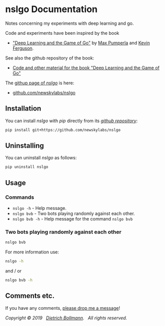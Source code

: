 

# nslgo Documentation


Notes concerning my experiments with deep learning and go.

Code and experiments have been inspired by the book

- ["Deep Learning and the Game of Go"](https://www.manning.com/books/deep-learning-and-the-game-of-go)
by 
[Max Pumperla](https://maxpumperla.com/) and 
[Kevin Ferguson](https://github.com/macfergus).


See also the github repository of the book:

- [Code and other material for the book "Deep Learning and the Game of Go"](https://github.com/maxpumperla/deep_learning_and_the_game_of_go)

The [githup page of *nslgo*](https://github.com/newskylabs/nslgo) is here:

- [github.com/newskylabs/nslgo](https://github.com/newskylabs/nslgo)


## Installation

You can install *nslgo* with *pip* directly from its *[github repository](https://github.com/newskylabs/nslgo)*:

```sh
pip install git+https://github.com/newskylabs/nslgo
```


## Uninstalling

You can uninstall *nslgo* as follows:

```sh
pip uninstall nslgo
```


## Usage


### Commands

* `nslgo -h` - Help message.
* `nslgo bvb` - Two bots playing randomly against each other.
* `nslgo bvb -h` - Help message for the command `nslgo bvb`


### Two bots playing randomly against each other

```sh
nslgo bvb
```

For more information use:

```sh
nslgo -h
```

and / or

```sh
nslgo bvb -h
```


## Comments etc.

If you have any comments, [please drop me a message](http://dietrich.newskylabs.net/email)!

*Copyright &copy; 2019 &nbsp; [Dietrich Bollmann](http://dietrich.newskylabs.net/). &nbsp; All rights reserved.*

